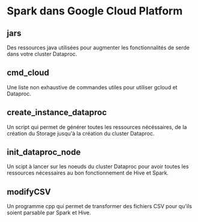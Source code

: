 # Spark dans Google Cloud Platform

## jars

Des ressources java utilisées pour augmenter les fonctionnalités de serde dans votre cluster Dataproc. 

## cmd_cloud

Une liste non exhaustive de commandes utiles pour utiliser gcloud et Dataproc.

## create_instance_dataproc

Un script qui permet de générer toutes les ressources nécéssaires, de la création du Storage jusqu'à la création du cluster Dataproc.

## init_dataproc_node

Un scipt à lancer sur les noeuds du cluster Dataproc pour avoir toutes les ressources nécessaires au bon fonctionnement de Hive et Spark.

## modifyCSV

Un programme cpp qui permet de transformer des fichiers CSV pour qu'ils soient parsable par Spark et Hive.
